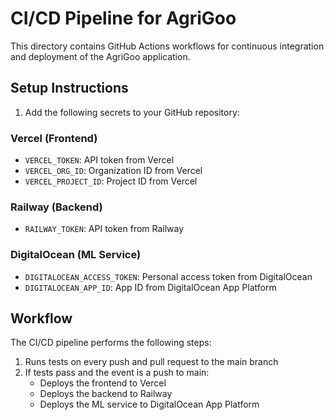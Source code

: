 # CI/CD Pipeline for AgriGoo

This directory contains GitHub Actions workflows for continuous integration and deployment of the AgriGoo application.

## Setup Instructions

1. Add the following secrets to your GitHub repository:

### Vercel (Frontend)
- `VERCEL_TOKEN`: API token from Vercel
- `VERCEL_ORG_ID`: Organization ID from Vercel
- `VERCEL_PROJECT_ID`: Project ID from Vercel

### Railway (Backend)
- `RAILWAY_TOKEN`: API token from Railway

### DigitalOcean (ML Service)
- `DIGITALOCEAN_ACCESS_TOKEN`: Personal access token from DigitalOcean
- `DIGITALOCEAN_APP_ID`: App ID from DigitalOcean App Platform

## Workflow

The CI/CD pipeline performs the following steps:
1. Runs tests on every push and pull request to the main branch
2. If tests pass and the event is a push to main:
   - Deploys the frontend to Vercel
   - Deploys the backend to Railway
   - Deploys the ML service to DigitalOcean App Platform